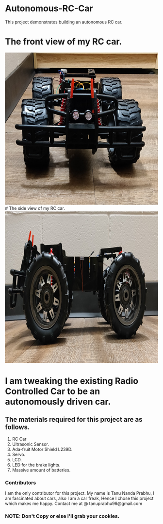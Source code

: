 # Autonomous-RC-Car
This project demonstrates building an autonomous RC car.
# The front view of my RC car.
<img src="Images/Img1.jpg"  width="700" height="500">
 # The side view of my RC car.
 <img src="Images/Img2.jpg"  width="800" height="500">

# I am tweaking the existing Radio Controlled Car to be an autonomously driven car.
<h2> The materials required for this project are as follows.</h2>

1. RC Car
2. Ultrasonic Sensor.
3. Ada-fruit Motor Shield L239D.
4. Servo.
5. LCD. 
6. LED for the brake lights.
7. Massive amount of batteries.

<h3> Contributors </h3>
I am the only contributor for this project. My name is Tanu Nanda Prabhu, I am fascinated about cars, also I am a car freak, Hence I chose this project which makes me happy. Contact me at @ tanuprabhu96@gmail.com

<h3>NOTE: Don't Copy or else I'll grab your cookies.</h3>
